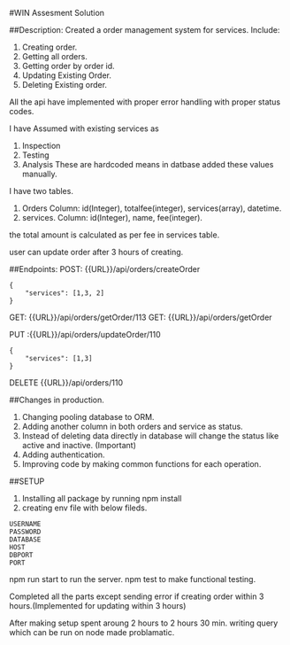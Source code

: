 #WIN Assesment Solution

##Description:
Created a order management system for services.
Include:
1. Creating order.
2. Getting all orders.
3. Getting order by order id.
4. Updating Existing Order.
5. Deleting Existing order.

All the api have implemented with proper error handling with proper status codes.

I have Assumed with existing services as 
1. Inspection
2. Testing
3. Analysis
These are hardcoded means in datbase added these values manually.

I have two tables.
1. Orders
Column: id(Integer), totalfee(integer), services(array), datetime.
2. services.
Column: id(Integer), name, fee(integer).

the total amount is calculated as per fee in services table.

user can update order after 3 hours of creating.

##Endpoints:
POST: {{URL}}/api/orders/createOrder

```
{
    "services": [1,3, 2]
}
```

GET: {{URL}}/api/orders/getOrder/113
GET: {{URL}}/api/orders/getOrder

PUT :{{URL}}/api/orders/updateOrder/110

```
{
    "services": [1,3]
}
```

DELETE {{URL}}/api/orders/110

##Changes in production.
1. Changing pooling database to ORM.
2. Adding another column in both orders and service as status.
3. Instead of deleting data directly in database will change the status like active and inactive. (Important)
4. Adding authentication.
5. Improving code by making common functions for each operation.

##SETUP

1. Installing all package by running npm install
2. creating env file with below fileds.
```
USERNAME
PASSWORD
DATABASE
HOST
DBPORT
PORT
```
npm run start to run the server.
npm test to make functional testing.

Completed all the parts except sending error if creating order within 3 hours.(Implemented for updating within 3 hours)

After making setup spent aroung 2 hours to 2 hours 30 min.
writing query which can be run on node made problamatic.
